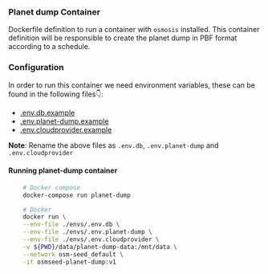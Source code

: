 ### Planet dump Container

Dockerfile definition to run a container with `osmosis` installed. This container definition will be responsible to create the planet dump in PBF format according to a schedule.

### Configuration

In order to run this container we need environment variables, these can be found in the following files👇:

- [.env.db.example](./../../envs/.env.db.example)
- [.env.planet-dump.example](./../../envs/.env.planet-dump.example)
- [.env.cloudprovider.example](./../../envs/.env.cloudprovider.example)

**Note**: Rename the above files as `.env.db`, `.env.planet-dump` and `.env.cloudprovider`

#### Running planet-dump container

```sh
    # Docker compose
    docker-compose run planet-dump

    # Docker
    docker run \
    --env-file ./envs/.env.db \
    --env-file ./envs/.env.planet-dump \
    --env-file ./envs/.env.cloudprovider \
    -v ${PWD}/data/planet-dump-data:/mnt/data \
    --network osm-seed_default \
    -it osmseed-planet-dump:v1
```
